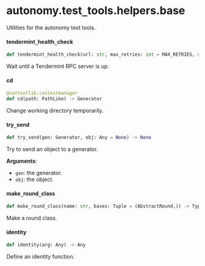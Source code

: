 <a id="autonomy.test_tools.helpers.base"></a>

# autonomy.test`_`tools.helpers.base

Utilities for the autonomy test tools.

<a id="autonomy.test_tools.helpers.base.tendermint_health_check"></a>

#### tendermint`_`health`_`check

```python
def tendermint_health_check(url: str, max_retries: int = MAX_RETRIES, sleep_interval: float = 1.0, timeout: float = DEFAULT_REQUESTS_TIMEOUT) -> bool
```

Wait until a Tendermint RPC server is up.

<a id="autonomy.test_tools.helpers.base.cd"></a>

#### cd

```python
@contextlib.contextmanager
def cd(path: PathLike) -> Generator
```

Change working directory temporarily.

<a id="autonomy.test_tools.helpers.base.try_send"></a>

#### try`_`send

```python
def try_send(gen: Generator, obj: Any = None) -> None
```

Try to send an object to a generator.

**Arguments**:

- `gen`: the generator.
- `obj`: the object.

<a id="autonomy.test_tools.helpers.base.make_round_class"></a>

#### make`_`round`_`class

```python
def make_round_class(name: str, bases: Tuple = (AbstractRound,)) -> Type[AbstractRound]
```

Make a round class.

<a id="autonomy.test_tools.helpers.base.identity"></a>

#### identity

```python
def identity(arg: Any) -> Any
```

Define an identity function.

